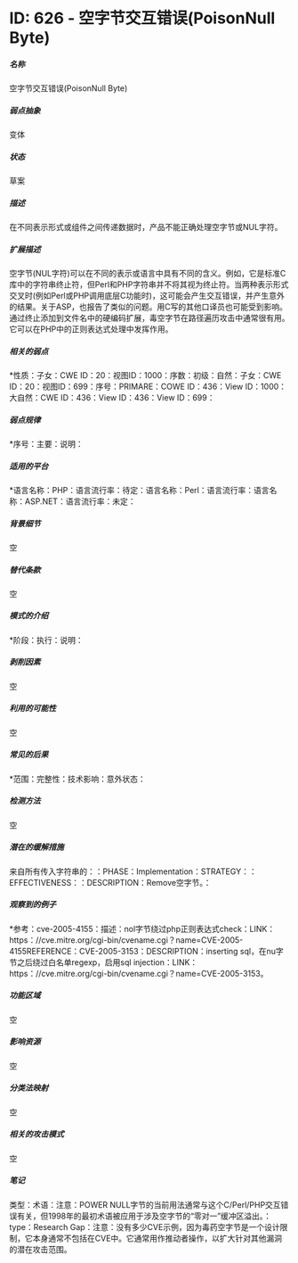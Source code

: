 # ID: 626 - 空字节交互错误(PoisonNull Byte)
<h5>名称</h5>空字节交互错误(PoisonNull Byte)
<h5>弱点抽象</h5>变体
<h5>状态</h5>草案
<h5>描述</h5>在不同表示形式或组件之间传递数据时，产品不能正确处理空字节或NUL字符。
<h5>扩展描述</h5>空字节(NUL字符)可以在不同的表示或语言中具有不同的含义。例如，它是标准C库中的字符串终止符，但Perl和PHP字符串并不将其视为终止符。当两种表示形式交叉时(例如Perl或PHP调用底层C功能时)，这可能会产生交互错误，并产生意外的结果。关于ASP，也报告了类似的问题。用C写的其他口译员也可能受到影响。通过终止添加到文件名中的硬编码扩展，毒空字节在路径遍历攻击中通常很有用。它可以在PHP中的正则表达式处理中发挥作用。
<h5>相关的弱点</h5>*性质：子女：CWE ID：20：视图ID：1000：序数：初级：自然：子女：CWE ID：20：视图ID：699：序号：PRIMARE：COWE ID：436：View ID：1000：大自然：CWE ID：436：View ID：436：View ID：699：
<h5>弱点规律</h5>*序号：主要：说明：
<h5>适用的平台</h5>*语言名称：PHP：语言流行率：待定：语言名称：Perl：语言流行率：语言名称：ASP.NET：语言流行率：未定：
<h5>背景细节</h5>空
<h5>替代条款</h5>空
<h5>模式的介绍</h5>*阶段：执行：说明：
<h5>剥削因素</h5>空
<h5>利用的可能性</h5>空
<h5>常见的后果</h5>*范围：完整性：技术影响：意外状态：
<h5>检测方法</h5>空
<h5>潜在的缓解措施</h5>来自所有传入字符串的：：PHASE：Implementation：STRATEGY：：EFFECTIVENESS：：DESCRIPTION：Remove空字节。：
<h5>观察到的例子</h5>*参考：cve-2005-4155：描述：nol字节绕过php正则表达式check：LINK：https：//cve.mitre.org/cgi-bin/cvename.cgi？name=CVE-2005-4155REFERENCE：CVE-2005-3153：DESCRIPTION：inserting sql，在nu字节之后绕过白名单regexp，启用sql injection：LINK：https：//cve.mitre.org/cgi-bin/cvename.cgi？name=CVE-2005-3153。
<h5>功能区域</h5>空
<h5>影响资源</h5>空
<h5>分类法映射</h5>空
<h5>相关的攻击模式</h5>空
<h5>笔记</h5>类型：术语：注意：POWER NULL字节的当前用法通常与这个C/Perl/PHP交互错误有关，但1998年的最初术语被应用于涉及空字节的“零对一”缓冲区溢出。：type：Research Gap：注意：没有多少CVE示例，因为毒药空字节是一个设计限制，它本身通常不包括在CVE中。它通常用作推动者操作，以扩大针对其他漏洞的潜在攻击范围。

